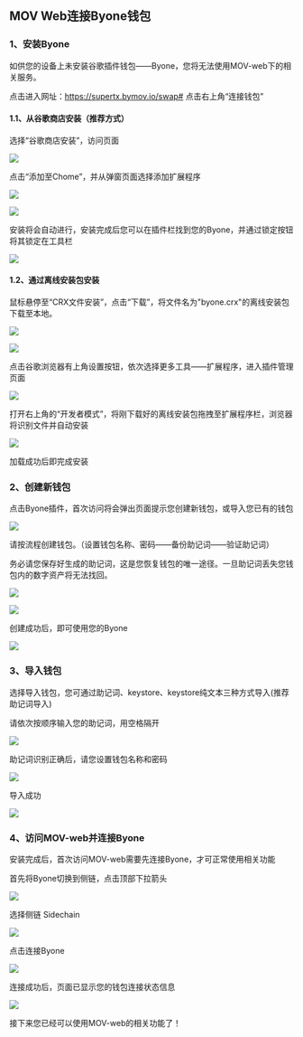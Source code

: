## MOV Web连接Byone钱包

### 1、安装Byone
如供您的设备上未安装谷歌插件钱包——Byone，您将无法使用MOV-web下的相关服务。

点击进入网址：https://supertx.bymov.io/swap#
点击右上角“连接钱包”

#### 1.1、从谷歌商店安装（推荐方式）

选择“谷歌商店安装”，访问页面

![](../images/web-connect/web-connect1.png)

点击“添加至Chome”，并从弹窗页面选择添加扩展程序

![](../images/web-connect/web-connect2.png)

![](../images/web-connect/web-connect3.png)

安装将会自动进行，安装完成后您可以在插件栏找到您的Byone，并通过锁定按钮将其锁定在工具栏

![](../images/web-connect/web-connect4.png)

#### 1.2、通过离线安装包安装

鼠标悬停至“CRX文件安装”，点击“下载”，将文件名为"byone.crx"的离线安装包下载至本地。 

![](../images/web-connect/web-connect5.png)

![](../images/web-connect/web-connect6.png)

点击谷歌浏览器有上角设置按钮，依次选择更多工具——扩展程序，进入插件管理页面

![](../images/web-connect/web-connect23.png)

打开右上角的“开发者模式”，将刚下载好的离线安装包拖拽至扩展程序栏，浏览器将识别文件并自动安装

![](../images/web-connect/web-connect7.png)

加载成功后即完成安装

### 2、创建新钱包

点击Byone插件，首次访问将会弹出页面提示您创建新钱包，或导入您已有的钱包

![](../images/web-connect/web-connect8.png)

请按流程创建钱包。（设置钱包名称、密码——备份助记词——验证助记词）

务必请您保存好生成的助记词，这是您恢复钱包的唯一途径。一旦助记词丢失您钱包内的数字资产将无法找回。

![](../images/web-connect/web-connect9.png)

![](../images/web-connect/web-connect12.png)

创建成功后，即可使用您的Byone

![](../images/web-connect/web-connect14.png)

### 3、导入钱包

选择导入钱包，您可通过助记词、keystore、keystore纯文本三种方式导入(推荐助记词导入)

请依次按顺序输入您的助记词，用空格隔开

![](../images/web-connect/web-connect16.png)

助记词识别正确后，请您设置钱包名称和密码

![](../images/web-connect/web-connect17.png)

导入成功

![](../images/web-connect/web-connect18.png)

### 4、访问MOV-web并连接Byone

安装完成后，首次访问MOV-web需要先连接Byone，才可正常使用相关功能

首先将Byone切换到侧链，点击顶部下拉箭头

![](../images/web-connect/web-connect19.png)

选择侧链 Sidechain

![](../images/web-connect/web-connect20.png)

点击连接Byone

![](../images/web-connect/web-connect22.png)

连接成功后，页面已显示您的钱包连接状态信息

![](../images/web-connect/web-connect21.png)

接下来您已经可以使用MOV-web的相关功能了！
